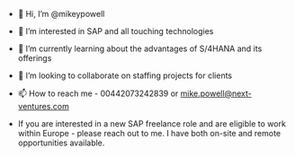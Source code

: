 - 👋 Hi, I’m @mikeypowell
- 👀 I’m interested in SAP and all touching technologies
- 🌱 I’m currently learning about the advantages of S/4HANA and its offerings
- 💞️ I’m looking to collaborate on staffing projects for clients
- 📫 How to reach me - 00442073242839 or mike.powell@next-ventures.com

- If you are interested in a new SAP freelance role and are eligible to work within Europe - please reach out to me. I have both on-site and remote opportunities available.

<!---
mikeypowell/mikeypowell is a ✨ special ✨ repository because its `README.md` (this file) appears on your GitHub profile.
You can click the Preview link to take a look at your changes.
--->
